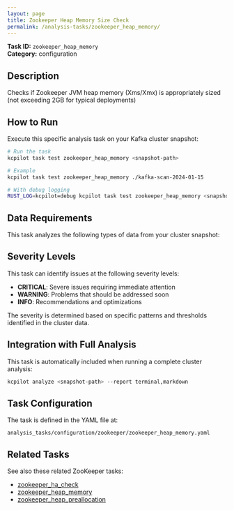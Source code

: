 ```yaml
---
layout: page
title: Zookeeper Heap Memory Size Check
permalink: /analysis-tasks/zookeeper_heap_memory/
---
```


**Task ID:** `zookeeper_heap_memory`  
**Category:** configuration

## Description

Checks if Zookeeper JVM heap memory (Xms/Xmx) is appropriately sized (not exceeding 2GB for typical deployments)

## How to Run

Execute this specific analysis task on your Kafka cluster snapshot:

```bash
# Run the task
kcpilot task test zookeeper_heap_memory <snapshot-path>

# Example
kcpilot task test zookeeper_heap_memory ./kafka-scan-2024-01-15

# With debug logging
RUST_LOG=kcpilot=debug kcpilot task test zookeeper_heap_memory <snapshot-path>
```

## Data Requirements

This task analyzes the following types of data from your cluster snapshot:



## Severity Levels

This task can identify issues at the following severity levels:

- **CRITICAL**: Severe issues requiring immediate attention
- **WARNING**: Problems that should be addressed soon  
- **INFO**: Recommendations and optimizations

The severity is determined based on specific patterns and thresholds identified in the cluster data.

## Integration with Full Analysis

This task is automatically included when running a complete cluster analysis:

```bash
kcpilot analyze <snapshot-path> --report terminal,markdown
```

## Task Configuration

The task is defined in the YAML file at:
```
analysis_tasks/configuration/zookeeper/zookeeper_heap_memory.yaml
```

## Related Tasks

See also these related ZooKeeper tasks:
- [zookeeper_ha_check](../zookeeper_ha_check)
- [zookeeper_heap_memory](../zookeeper_heap_memory)
- [zookeeper_heap_preallocation](../zookeeper_heap_preallocation)



